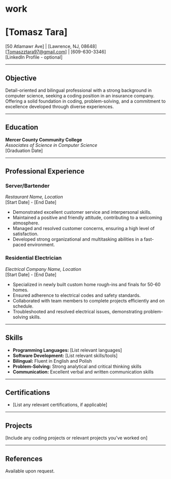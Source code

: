 # work
# [Tomasz Tara]
[50 Atlamawr Ave] | [Lawrence, NJ, 08648]  
[Tomaszztara97@gmail.com] | [609-630-3346]  
[LinkedIn Profile - optional]

---

## Objective

Detail-oriented and bilingual professional with a strong background in computer science, seeking a coding position in an insurance company. Offering a solid foundation in coding, problem-solving, and a commitment to excellence developed through diverse experiences.

---

## Education

**Mercer County Community College**  
*Associates of Science in Computer Science*  
[Graduation Date]

---

## Professional Experience

### Server/Bartender  
*Restaurant Name, Location*  
[Start Date] - [End Date]

- Demonstrated excellent customer service and interpersonal skills.
- Maintained a positive and friendly attitude, contributing to a welcoming atmosphere.
- Managed and resolved customer concerns, ensuring a high level of satisfaction.
- Developed strong organizational and multitasking abilities in a fast-paced environment.

### Residential Electrician  
*Electrical Company Name, Location*  
[Start Date] - [End Date]

- Specialized in newly built custom home rough-ins and finals for 50-60 homes.
- Ensured adherence to electrical codes and safety standards.
- Collaborated with team members to complete projects efficiently and on schedule.
- Troubleshooted and resolved electrical issues, demonstrating problem-solving skills.

---

## Skills

- **Programming Languages:** [List relevant languages]
- **Software Development:** [List relevant skills/tools]
- **Bilingual:** Fluent in English and Polish
- **Problem-Solving:** Strong analytical and critical thinking skills
- **Communication:** Excellent verbal and written communication skills

---

## Certifications

- [List any relevant certifications, if applicable]

---

## Projects

[Include any coding projects or relevant projects you've worked on]

---

## References

Available upon request.
